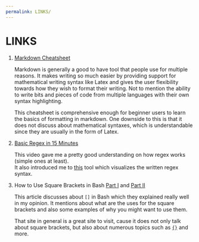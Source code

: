 ```yaml
---
permalink: LINKS/
---
```


# LINKS
1. [Markdown Cheatsheet](https://github.com/adam-p/markdown-here/wiki/Markdown-Cheatsheet)

    Markdown is generally a good to have tool that people use for multiple reasons. It makes writing so much easier by providing support for mathematical writing syntax like $\text{Latex}$ and gives the user flexibility towards how they wish to format their writing. Not to mention the ability to write bits and pieces of code from multiple languages with their own syntax highlighting.

    This cheatsheet is comprehensive enough for beginner users to learn the basics of formatting in markdown. One downside to this is that it does not discuss about mathematical syntaxes, which is understandable since they are usually in the form of $\text{Latex}$.

2. [Basic Regex in 15 Minutes](https://www.youtube.com/watch?v=bgBWp9EIlMM)

    This video gave me a pretty good understanding on how regex works (simple ones at least).<br>
    It also introduced me to [this](https://www.debuggex.com/) tool which visualizes the written regex syntax.

3. How to Use Square Brackets in Bash [Part I](https://www.linux.com/training-tutorials/using-square-brackets-bash-part-1/) and [Part II](https://www.linux.com/training-tutorials/using-square-brackets-bash-part-2/)
    
    This article discusses about `[]` in Bash which they explained really well in my opinion. It mentions about what are the uses for the square brackets and also some examples of why you might want to use them.

    That site in general is a great site to visit, cause it does not only talk about square brackets, but also about numerous topics such as [`{}`](https://www.linux.com/topic/desktop/all-about-curly-braces-bash/) and more.
